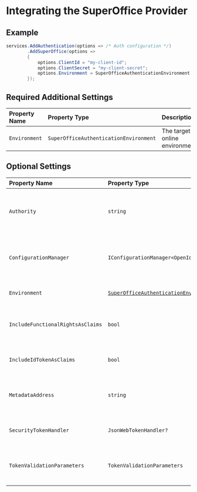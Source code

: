 # Integrating the SuperOffice Provider

## Example

```csharp
services.AddAuthentication(options => /* Auth configuration */)
        .AddSuperOffice(options =>
        {
            options.ClientId = "my-client-id";
            options.ClientSecret = "my-client-secret";
            options.Environment = SuperOfficeAuthenticationEnvironment.Production;
        });
```

## Required Additional Settings

| Property Name | Property Type | Description | Default Value |
|:--|:--|:--|:--|
| `Environment` | `SuperOfficeAuthenticationEnvironment` | The target online environment. | `SuperOfficeAuthenticationEnvironment.Development` |

## Optional Settings

| Property Name | Property Type | Description | Default Value |
|:--|:--|:--|:--|
| `Authority` | `string` | The Authority to use when making OpenId Connect calls. | The authority associated with the value of `Environment`. |
| `ConfigurationManager` | `IConfigurationManager<OpenIdConnectConfiguration>?` | The configuration manager to use for the OpenId configuration. | `null` |
| `Environment` | [`SuperOfficeAuthenticationEnvironment`](https://github.com/aspnet-contrib/AspNet.Security.OAuth.Providers/blob/dev/src/AspNet.Security.OAuth.SuperOffice/SuperOfficeAuthenticationEnvironment.cs "SuperOfficeAuthenticationEnvironment enumeration") | The target online environment. | `SuperOfficeAuthenticationEnvironment.Development` |
| `IncludeFunctionalRightsAsClaims` | `bool` | Whether to include functional rights as claims. | `false` |
| `IncludeIdTokenAsClaims` | `bool` | Whether to include the ID token as a claim. | `false` |
| `MetadataAddress` | `string` | The URL to use to get the OpenId Connect configuration. | The metadata address associated with the value of `Environment`. |
| `SecurityTokenHandler` | `JsonWebTokenHandler?` | The JSON Web Token handler to use. | `null` |
| `TokenValidationParameters` | `TokenValidationParameters` | The JSON Web Token validation parameter to use. | `new TokenValidationParameters()` |
